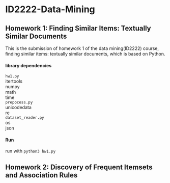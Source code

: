 # ID2222-Data-Mining

## Homework 1: Finding Similar Items: Textually Similar Documents

This is the submission of homework 1 of the data mining(ID2222) course, finding similar items: textually similar documents, which is based on Python.

#### library dependencies

```hw1.py```  
itertools  
numpy  
math  
time  
```prepocess.py```   
unicodedata  
re  
```dataset_reader.py```  
os  
json  
#### Run
run with ```python3 hw1.py```

## Homework 2: Discovery of Frequent Itemsets and Association Rules
